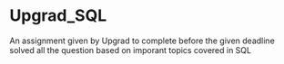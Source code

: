 # Upgrad_SQL
An assignment given by Upgrad to complete before the given deadline
solved all the question based on imporant topics covered in SQL
